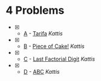 # 4 Problems

- [x] - [A](https://vjudge.net/contest/510325#problem/A) - [Tarifa](https://github.com/ImtiazAhmedAkash/VUPC_Contests/blob/main/13-08-2022/A.c) *Kattis*
- [x] - [B](https://vjudge.net/contest/510325#problem/B) - [Piece of Cake!](https://github.com/ImtiazAhmedAkash/VUPC_Contests/blob/main/13-08-2022/B.c) *Kattis*
- [x] - [C](https://vjudge.net/contest/510325#problem/C) - [Last Factorial Digit](https://github.com/ImtiazAhmedAkash/VUPC_Contests/blob/main/13-08-2022/C.c) *Kattis*
- [x] - [D](https://vjudge.net/contest/510325#problem/D) - [ABC](https://github.com/ImtiazAhmedAkash/VUPC_Contests/blob/main/13-08-2022/D.c) *Kattis*
